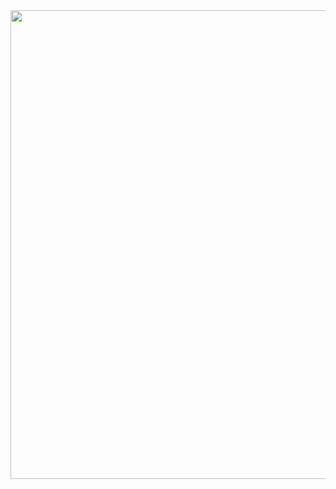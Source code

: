<img src="https://github.com/cp71/mixed-frequency-data/blob/main/documentation/docs/image.PNG" width="750" style="align:center;">
